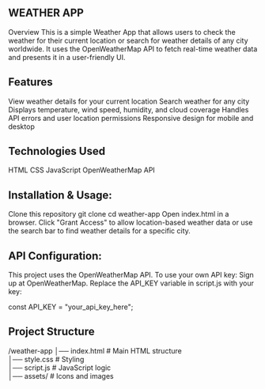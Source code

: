 WEATHER APP
-----------
Overview
This is a simple Weather App that allows users to check the weather for their current location or search for weather details of any city worldwide. It uses the OpenWeatherMap API to fetch real-time weather data and presents it in a user-friendly UI.

Features
-------
 View weather details for your current location
 Search weather for any city
 Displays temperature, wind speed, humidity, and cloud coverage
 Handles API errors and user location permissions
 Responsive design for mobile and desktop

Technologies Used
------------------
HTML
CSS
JavaScript
OpenWeatherMap API

Installation & Usage:
--------------------
Clone this repository
    git clone <repo-url>
    cd weather-app
Open index.html in a browser.
Click "Grant Access" to allow location-based weather data or use the search bar to find weather details for a specific city.

API Configuration:
----------------
This project uses the OpenWeatherMap API. To use your own API key:
Sign up at OpenWeatherMap.
Replace the API_KEY variable in script.js with your key:

const API_KEY = "your_api_key_here";

Project Structure
-----------------
/weather-app
│── index.html         # Main HTML structure  
│── style.css          # Styling  
│── script.js         # JavaScript logic  
│── assets/           # Icons and images  
